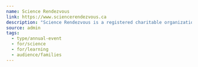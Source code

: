 ```yaml
---
name: Science Rendezvous
link: https://www.sciencerendezvous.ca
description: "Science Rendezvous is a registered charitable organization dedicated to bringing exciting research and STEM experiences and programming to the public.  The Science Rendezvous namesake program is the annual free family festival that takes science out of the lab!"
source: admin
tags:
  - type/annual-event
  - for/science
  - for/learning
  - audience/families
---
```

